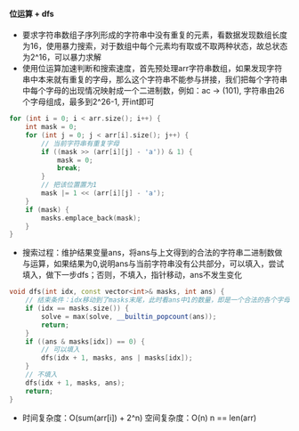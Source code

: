 #### 位运算 + dfs
* 要求字符串数组子序列形成的字符串中没有重复的元素，看数据发现数组长度为16，使用暴力搜索，对于数组中每个元素均有取或不取两种状态，故总状态为2^16，可以暴力求解
* 使用位运算加速判断和搜索速度，首先预处理arr字符串数组，如果发现字符串中本来就有重复的字母，那么这个字符串不能参与拼接，我们把每个字符串中每个字母的出现情况映射成一个二进制数，例如：ac -> (101), 字符串由26个字母组成，最多到2^26-1, 开int即可
```c++
for (int i = 0; i < arr.size(); i++) {
	int mask = 0;
	for (int j = 0; j < arr[i].size(); j++) {
		// 当前字符串有重复字母
		if ((mask >> (arr[i][j] - 'a')) & 1) {
			mask = 0;
			break;
		}
		// 把该位置置为1
		mask |= 1 << (arr[i][j] - 'a');
	}
	if (mask) {
		masks.emplace_back(mask);
	}
}
```
* 搜索过程：维护结果变量ans，将ans与上文得到的合法的字符串二进制数做与运算，如果结果为0,说明ans与当前字符串没有公共部分，可以填入，尝试填入，做下一步dfs；否则，不填入，指针移动，ans不发生变化
```c++
void dfs(int idx, const vector<int>& masks, int ans) {
	// 结束条件：idx移动到了masks末尾，此时看ans中1的数量，即是一个合法的各个字母不同的字符串，字符串长度就是ans中1的个数
	if (idx == masks.size()) {
		solve = max(solve, __builtin_popcount(ans));
		return;
	}
	if ((ans & masks[idx]) == 0) {
		// 可以填入
		dfs(idx + 1, masks, ans | masks[idx]);
	} 
	// 不填入
	dfs(idx + 1, masks, ans);
	return;
}
```
* 时间复杂度：O(sum(arr[i]) + 2^n) 空间复杂度：O(n) n == len(arr)
